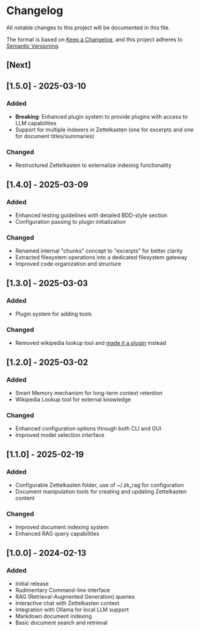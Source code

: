 # Changelog

All notable changes to this project will be documented in this file.

The format is based on [Keep a Changelog](https://keepachangelog.com/en/1.0.0/),
and this project adheres to [Semantic Versioning](https://semver.org/spec/v2.0.0.html).

## [Next]

## [1.5.0] - 2025-03-10

### Added

- **Breaking**: Enhanced plugin system to provide plugins with access to LLM capabilities
- Support for multiple indexers in Zettelkasten (one for excerpts and one for document titles/summaries)

### Changed

- Restructured Zettelkasten to externalize indexing functionality

## [1.4.0] - 2025-03-09

### Added

- Enhanced testing guidelines with detailed BDD-style section
- Configuration passing to plugin initialization

### Changed

- Renamed internal "chunks" concept to "excerpts" for better clarity
- Extracted filesystem operations into a dedicated filesystem gateway
- Improved code organization and structure

## [1.3.0] - 2025-03-03

### Added

- Plugin system for adding tools

### Changed

- Removed wikipedia lookup tool and [made it a plugin](https://pypi.org/project/zk-rag-wikipedia/) instead

## [1.2.0] - 2025-03-02

### Added

- Smart Memory mechanism for long-term context retention
- Wikipedia Lookup tool for external knowledge

### Changed

- Enhanced configuration options through both CLI and GUI
- Improved model selection interface

## [1.1.0] - 2025-02-19

### Added

- Configurable Zettelkasten folder, use of ~/.zk_rag for configuration
- Document manipulation tools for creating and updating Zettelkasten content

### Changed

- Improved document indexing system
- Enhanced RAG query capabilities

## [1.0.0] - 2024-02-13

### Added

- Initial release
- Rudimentary Command-line interface
- RAG (Retrieval-Augmented Generation) queries
- Interactive chat with Zettelkasten context
- Integration with Ollama for local LLM support
- Markdown document indexing
- Basic document search and retrieval
